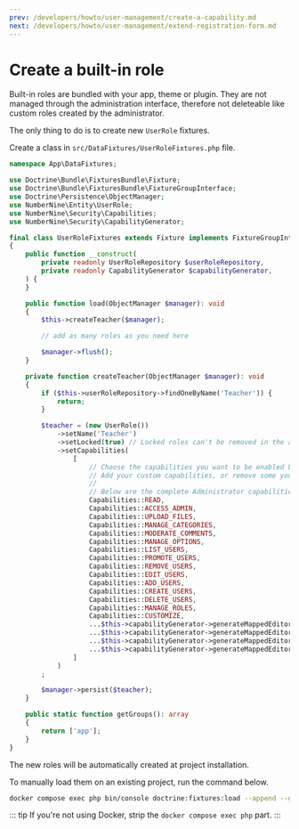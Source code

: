```yaml
---
prev: /developers/howto/user-management/create-a-capability.md
next: /developers/howto/user-management/extend-registration-form.md
---
```


# Create a built-in role

Built-in roles are bundled with your app, theme or plugin. They are not managed through the administration interface, therefore not deleteable like custom roles created by the administrator.

The only thing to do is to create new `UserRole` fixtures.

Create a class in `src/DataFixtures/UserRoleFixtures.php` file.

```php
namespace App\DataFixtures;

use Doctrine\Bundle\FixturesBundle\Fixture;
use Doctrine\Bundle\FixturesBundle\FixtureGroupInterface;
use Doctrine\Persistence\ObjectManager;
use NumberNine\Entity\UserRole;
use NumberNine\Security\Capabilities;
use NumberNine\Security\CapabilityGenerator;

final class UserRoleFixtures extends Fixture implements FixtureGroupInterface
{
    public function __construct(
        private readonly UserRoleRepository $userRoleRepository,
        private readonly CapabilityGenerator $capabilityGenerator,
    ) {
    }

    public function load(ObjectManager $manager): void
    {
        $this->createTeacher($manager);

        // add as many roles as you need here

        $manager->flush();
    }

    private function createTeacher(ObjectManager $manager): void
    {
        if ($this->userRoleRepository->findOneByName('Teacher')) {
            return;
        }

        $teacher = (new UserRole())
            ->setName('Teacher')
            ->setLocked(true) // Locked roles can't be removed in the admin interface
            ->setCapabilities(
                [
                    // Choose the capabilities you want to be enabled by default.
                    // Add your custom capabilities, or remove some you don't want.
                    //
                    // Below are the complete Administrator capabilities
                    Capabilities::READ,
                    Capabilities::ACCESS_ADMIN,
                    Capabilities::UPLOAD_FILES,
                    Capabilities::MANAGE_CATEGORIES,
                    Capabilities::MODERATE_COMMENTS,
                    Capabilities::MANAGE_OPTIONS,
                    Capabilities::LIST_USERS,
                    Capabilities::PROMOTE_USERS,
                    Capabilities::REMOVE_USERS,
                    Capabilities::EDIT_USERS,
                    Capabilities::ADD_USERS,
                    Capabilities::CREATE_USERS,
                    Capabilities::DELETE_USERS,
                    Capabilities::MANAGE_ROLES,
                    Capabilities::CUSTOMIZE,
                    ...$this->capabilityGenerator->generateMappedEditorCapabilities('post'),
                    ...$this->capabilityGenerator->generateMappedEditorCapabilities('page'),
                    ...$this->capabilityGenerator->generateMappedEditorCapabilities('block'),
                    ...$this->capabilityGenerator->generateMappedEditorCapabilities('media_file'),
                ]
            )
        ;

        $manager->persist($teacher);
    }

    public static function getGroups(): array
    {
        return ['app'];
    }
}
```

The new roles will be automatically created at project installation.

To manually load them on an existing project, run the command below.

```bash
docker compose exec php bin/console doctrine:fixtures:load --append --group=app
```

::: tip
If you're not using Docker, strip the `docker compose exec php` part.
:::
